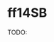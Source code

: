# ff14SB

TODO:

<!-- REFERENCES -->

[^maier2015ff14sb]: Maier, J. A., Martinez, C., Kasavajhala, K., Wickstrom, L., Hauser, K. E., & Simmerling, C. (2015). ff14SB: improving the accuracy of protein side chain and backbone parameters from ff99SB. *Journal of chemical theory and computation, 11*(8), 3696-3713. DOI: [10.1021/acs.jctc.5b00255](https://doi.org/10.1021/acs.jctc.5b00255)
